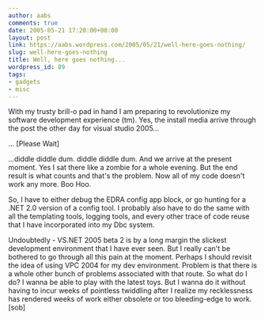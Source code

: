 ```yaml
---
author: aabs
comments: true
date: 2005-05-21 17:20:00+00:00
layout: post
link: https://aabs.wordpress.com/2005/05/21/well-here-goes-nothing/
slug: well-here-goes-nothing
title: Well, here goes nothing...
wordpress_id: 89
tags:
- gadgets
- misc
---
```


With my trusty brill-o pad in hand I am preparing to revolutionize my software development experience (tm). Yes, the install media arrive through the post the other day for visual studio 2005...

... [Please Wait]

...diddle diddle dum. diddle diddle dum. And we arrive at the present moment. Yes I sat there like a zombie for a whole evening. But the end result is what counts and that's the problem. Now all of my code doesn't work any more. Boo Hoo.

So, I have to either debug the EDRA config app block, or go hunting for a .NET 2.0 version of a config tool. I probably also have to do the same with all the templating tools, logging tools, and every other trace of code reuse that I have incorporated into my Dbc system.

Undoubtedly - VS.NET 2005 beta 2 is by a long margin the slickest development environment that I have ever seen. But I really can't be bothered to go through all this pain at the moment. Perhaps I should revisit the idea of using VPC 2004 for my dev environment. Problem is that there is a whole other bunch of problems associated with that route. So what do I do? I wanna be able to play with the latest toys. But I wanna do it without having to incur weeks of pointless twiddling after I realize my recklessness has rendered weeks of work either obsolete or too bleeding-edge to work. [sob]
